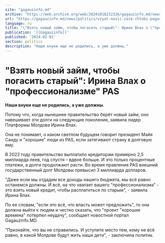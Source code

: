 ```yaml
---
site: "gagauzinfo.md"
archive: "https://web.archive.org/web/20241018232326/gagauzinfo.md/news/politics/vzyat-novii-zaim-chtobi-pogasit-starii-irina-vlah-o-professionalizme-pas"
url: "https://gagauzinfo.md/news/politics/vzyat-novii-zaim-chtobi-pogasit-starii-irina-vlah-o-professionalizme-pas"
language: ru
title: "\"Взять новый займ, чтобы погасить старый\": Ирина Влах о \"профессионализме\" PAS"
publication: '[[Gagauzinfo]]'
published: '2024-02-01'
section: politics
description: "Наши внуки еще не родились, а уже должны."
---
```


# "Взять новый займ, чтобы погасить старый": Ирина Влах о "профессионализме" PAS

**Наши внуки еще не родились, а уже должны.**

Потому что, когда нынешнее правительство берёт новый займ, оно навешивает эти долги на следующие поколения, заявила лидер Платформы Молдова Ирина Влах.

Она не понимает, о каком светлом будущем говорит президент Майя Санду и "хорошие" люди из PAS, если затягивают страну в долговую яму.

В 2022 году правительство выплатило кредиторам примерно 2,5 миллиарда леев, год спустя – вдвое больше. И это только процентные платежи, а долги продолжают расти. Во время правления PAS внешний государственный долг Молдовы превысил 3 миллиарда долларов.

"Даже если мы отдадим все доходы нашего бюджета, мы всё равно останемся должны. И всё, на что хватает вашего "профессионализма" - это взять новый кредит, чтобы расплатиться по старым", - заявила Ирина Влах.

По ее словам, "если это всё, что власть может предложить", то она должна выйти к людям и честно сказать, что "проект "хорошие времена" потерпел неудачу", сообщает новостной портал Gagauzinfo.MD.

"Признайте, что вы не справились. И уступите место тем, кому не всё равно, в какой Молдове будут жить наши дети", - заключила политик.
